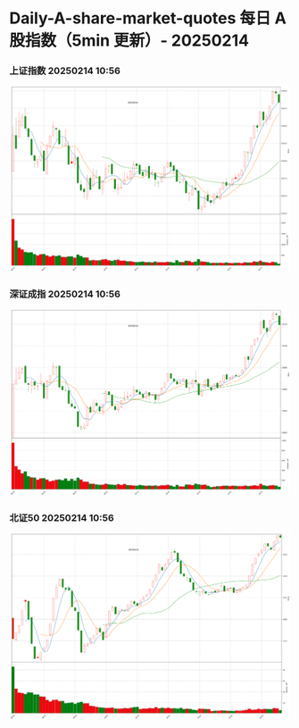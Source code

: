 
# Daily-A-share-market-quotes 每日 A 股指数（5min 更新）- 20250214

### 上证指数 20250214 10:56
![](./fig/2025/2/20250214-sh000001.png)

### 深证成指 20250214 10:56
![](./fig/2025/2/20250214-sz399001.png)

### 北证50 20250214 10:56
![](./fig/2025/2/20250214-bj899050.png)
